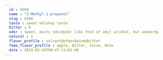 ```yaml
---
  id : 6560
  name : "2-Methyl-1-propanol"
  slug : 6560
  taste : sweet whiskey taste
  bitter : 0
  odor : sweet, musty odor@odor like that of amyl alcohol, but weaker@penetrating, wine-like, disagreeable odor@suffocating odor of fusel oil@slightly suffocating@nonresidual alcoholic
  natural : 1
  flavor_profile : solvent@ether@wine@bitter
  fema_flavor_profile : Apple, Bitter, Cocoa, Wine
  date : 2019-03-26T08:47:11+01:00
---
```



